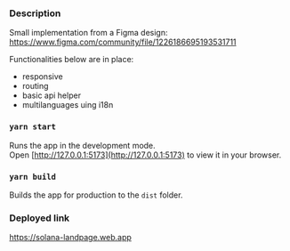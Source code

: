 ### Description

Small implementation from a Figma design: https://www.figma.com/community/file/1226186695193531711

Functionalities below are in place:

- responsive
- routing
- basic api helper
- multilanguages uing i18n

### `yarn start`

Runs the app in the development mode.\
Open [http://127.0.0.1:5173](http://127.0.0.1:5173) to view it in your browser.

### `yarn build`

Builds the app for production to the `dist` folder.

### Deployed link

https://solana-landpage.web.app
